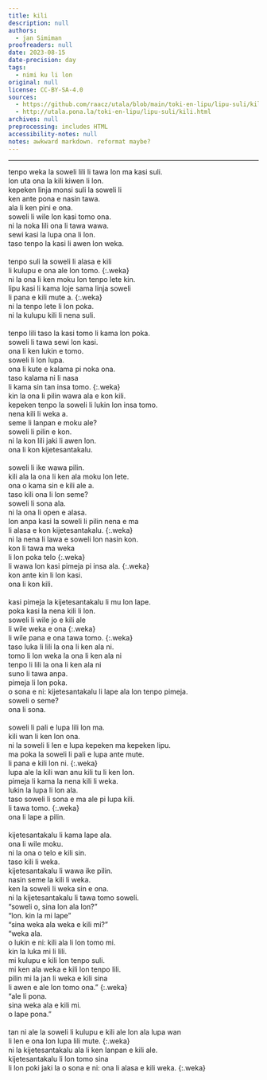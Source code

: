 ```yaml
---
title: kili
description: null
authors:
  - jan Simiman
proofreaders: null
date: 2023-08-15
date-precision: day
tags:
  - nimi ku li lon
original: null
license: CC-BY-SA-4.0
sources:
  - https://github.com/raacz/utala/blob/main/toki-en-lipu/lipu-suli/kili.md
  - http://utala.pona.la/toki-en-lipu/lipu-suli/kili.html
archives: null
preprocessing: includes HTML
accessibility-notes: null
notes: awkward markdown. reformat maybe?
---
```


<style>
.weka {
  text-indent: 2em;
}
p{
  margin-bottom:1px;
  margin-top:1px;
}
</style>

***

tenpo weka la soweli lili li tawa lon ma kasi suli.  

lon uta ona la kili kiwen li lon.  

kepeken linja monsi suli la soweli li 

ken ante pona e nasin tawa.  

ala li ken pini e ona.  

soweli li wile lon kasi tomo ona. 

ni la noka lili ona li tawa wawa. 

sewi kasi la lupa ona li lon.  

taso tenpo la kasi li awen lon weka.

 <br>

tenpo suli la soweli li alasa e kili 

li kulupu e ona ale lon tomo.
{:.weka}

ni la ona li ken moku lon tenpo lete kin.

lipu kasi li kama loje sama linja soweli

li pana e kili mute a.
{:.weka}

ni la tenpo lete li lon poka.

ni la kulupu kili li nena suli.

 <br>

tenpo lili taso la kasi tomo li kama lon poka.

soweli li tawa sewi lon kasi.

ona li ken lukin e tomo.

soweli li lon lupa.

ona li kute e kalama pi noka ona.

taso kalama ni li nasa

li kama sin tan insa tomo.
{:.weka}

kin la ona li pilin wawa ala e kon kili.

kepeken tenpo la soweli li lukin lon insa tomo.

nena kili li weka a.

seme li lanpan e moku ale?

soweli li pilin e kon.

ni la kon lili jaki li awen lon.

ona li kon kijetesantakalu.

 <br>

soweli li ike wawa pilin.

kili ala la ona li ken ala moku lon lete.

ona o kama sin e kili ale a.

taso kili ona li lon seme?

soweli li sona ala.

ni la ona li open e alasa.

lon anpa kasi la soweli li pilin nena e ma

li alasa e kon kijetesantakalu.
{:.weka}

ni la nena li lawa e soweli lon nasin kon.

kon li tawa ma weka

li lon poka telo
{:.weka}

li wawa lon kasi pimeja pi insa ala.
{:.weka}

kon ante kin li lon kasi.

ona li kon kili.

 <br>

kasi pimeja la kijetesantakalu li mu lon lape.

poka kasi la nena kili li lon.

soweli li wile jo e kili ale

li wile weka e ona
{:.weka}

li wile pana e ona tawa tomo.
{:.weka}

taso luka li lili la ona li ken ala ni.

tomo li lon weka la ona li ken ala ni

tenpo li lili la ona li ken ala ni

suno li tawa anpa.

pimeja li lon poka.

o sona e ni: kijetesantakalu li lape ala lon tenpo pimeja.

soweli o seme?

ona li sona.

 <br>

soweli li pali e lupa lili lon ma.

kili wan li ken lon ona.

ni la soweli li len e lupa kepeken ma kepeken lipu.

ma poka la soweli li pali e lupa ante mute.

li pana e kili lon ni.
{:.weka}

lupa ale la kili wan anu kili tu li ken lon.

pimeja li kama la nena kili li weka.

lukin la lupa li lon ala.

taso soweli li sona e ma ale pi lupa kili.

li tawa tomo.
{:.weka}

ona li lape a pilin.

<br> 

kijetesantakalu li kama lape ala.

ona li wile moku.

ni la ona o telo e kili sin.

taso kili li weka.

kijetesantakalu li wawa ike pilin.

nasin seme la kili li weka.

ken la soweli li weka sin e ona.

ni la kijetesantakalu li tawa tomo soweli.

“soweli o, sina lon ala lon?”

“lon. kin la mi lape”

“sina weka ala weka e kili mi?”

“weka ala.

o lukin e ni: kili ala li lon tomo mi.

kin la luka mi li lili.

mi kulupu e kili lon tenpo suli.

mi ken ala weka  e kili lon tenpo lili.

pilin mi la jan li weka e kili sina

li awen e ale lon tomo ona.”
{:.weka}

“ale li pona.

sina weka ala e kili mi.

o lape pona.”

<br>

tan ni ale la soweli li kulupu e kili ale lon ala lupa wan

li len e ona lon lupa lili mute.
{:.weka}

ni la kijetesantakalu ala li ken lanpan e kili ale.

kijetesantakalu li lon tomo sina

li lon poki jaki la o sona e ni: ona li alasa e kili weka.
{:.weka}